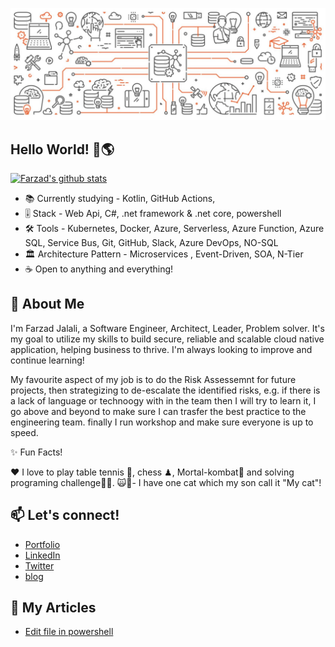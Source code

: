 ![Banner Image](https://raw.githubusercontent.com/farzad-cv/farzad-cv.github.io/main/what-is-container-orchestration.jpg)
## Hello World! 👋🌎

[![Farzad's github stats](https://github-readme-stats.vercel.app/api?username=Farzad-Jalali&&hide=stars,contribs,issues&show_icons=true&bg_color=f4f7f7&title_color=65c0ba&icon_color=ffbd39&text_color=216583)](https://github.com/Farzad-Jalali/github-readme-stats)

- 📚 Currently studying - Kotlin, GitHub Actions,
- 🎚 Stack - Web Api, C#, .net framework & .net core, powershell
- 🛠 Tools -  Kubernetes, Docker, Azure, Serverless, Azure Function, Azure SQL, Service Bus, Git, GitHub, Slack, Azure DevOps, NO-SQL
- 🏛 Architecture Pattern - Microservices , Event-Driven, SOA, N-Tier
- ☕ Open to anything and everything!

## 💬 About Me

I'm Farzad Jalali, a Software Engineer, Architect, Leader, Problem solver. It's my goal to utilize my skills to build secure, reliable and scalable cloud native application, helping business to thrive. I'm always looking to improve and continue learning!

My favourite aspect of my job is to do the Risk Assessemnt for future projects, then strategizing to de-escalate the identified risks, e.g. if there is a lack of language or technoogy with in the team then I will try to learn it, I go above and beyond to make sure I can trasfer the best practice to the engineering team. finally I run workshop and make sure everyone is up to speed.

✨ Fun Facts! 

♥️ I love to play table tennis 🏓, chess ♟, Mortal-kombat🤺 and solving programing challenge👨‍💻.
🙀🧒- I have one cat which my son call it "My cat"!




## 📫 Let's connect!
- [Portfolio](https://F.Jalali.com/)
- [LinkedIn](https://www.linkedin.com/in/FarzadJalali/)
- [Twitter](https://www.twitter.com/FarzadJalali/) 
- [blog](https://blog.Jalali.co.uk)

## 📄 My Articles
- [Edit file in powershell ](https://blog.jalali.co.uk/2020/05/how-do-i-replace-some-text-inside-text.html)

